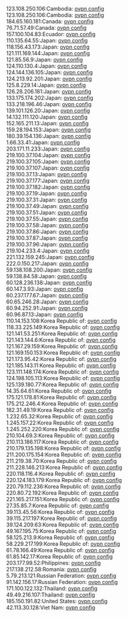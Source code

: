123.108.250.106:Cambodia: [ovpn config](vpn/123_108_250_106.ovpn)  
123.108.250.106:Cambodia: [ovpn config](vpn/123_108_250_106.ovpn)  
184.65.160.181:Canada: [ovpn config](vpn/184_65_160_181.ovpn)  
76.71.57.49:Canada: [ovpn config](vpn/76_71_57_49.ovpn)  
157.100.104.83:Ecuador: [ovpn config](vpn/157_100_104_83.ovpn)  
110.135.64.55:Japan: [ovpn config](vpn/110_135_64_55.ovpn)  
118.156.43.173:Japan: [ovpn config](vpn/118_156_43_173.ovpn)  
121.111.169.144:Japan: [ovpn config](vpn/121_111_169_144.ovpn)  
121.85.56.9:Japan: [ovpn config](vpn/121_85_56_9.ovpn)  
124.110.130.4:Japan: [ovpn config](vpn/124_110_130_4.ovpn)  
124.144.136.105:Japan: [ovpn config](vpn/124_144_136_105.ovpn)  
124.213.92.201:Japan: [ovpn config](vpn/124_213_92_201.ovpn)  
125.8.229.14:Japan: [ovpn config](vpn/125_8_229_14.ovpn)  
126.28.206.181:Japan: [ovpn config](vpn/126_28_206_181.ovpn)  
133.175.174.202:Japan: [ovpn config](vpn/133_175_174_202.ovpn)  
133.218.196.46:Japan: [ovpn config](vpn/133_218_196_46.ovpn)  
139.101.126.20:Japan: [ovpn config](vpn/139_101_126_20.ovpn)  
14.132.111.120:Japan: [ovpn config](vpn/14_132_111_120.ovpn)  
152.165.211.13:Japan: [ovpn config](vpn/152_165_211_13.ovpn)  
159.28.194.153:Japan: [ovpn config](vpn/159_28_194_153.ovpn)  
180.39.154.136:Japan: [ovpn config](vpn/180_39_154_136.ovpn)  
1.66.33.41:Japan: [ovpn config](vpn/1_66_33_41.ovpn)  
203.171.11.233:Japan: [ovpn config](vpn/203_171_11_233.ovpn)  
219.100.37.104:Japan: [ovpn config](vpn/219_100_37_104.ovpn)  
219.100.37.105:Japan: [ovpn config](vpn/219_100_37_105.ovpn)  
219.100.37.107:Japan: [ovpn config](vpn/219_100_37_107.ovpn)  
219.100.37.13:Japan: [ovpn config](vpn/219_100_37_13.ovpn)  
219.100.37.177:Japan: [ovpn config](vpn/219_100_37_177.ovpn)  
219.100.37.182:Japan: [ovpn config](vpn/219_100_37_182.ovpn)  
219.100.37.19:Japan: [ovpn config](vpn/219_100_37_19.ovpn)  
219.100.37.31:Japan: [ovpn config](vpn/219_100_37_31.ovpn)  
219.100.37.49:Japan: [ovpn config](vpn/219_100_37_49.ovpn)  
219.100.37.51:Japan: [ovpn config](vpn/219_100_37_51.ovpn)  
219.100.37.55:Japan: [ovpn config](vpn/219_100_37_55.ovpn)  
219.100.37.58:Japan: [ovpn config](vpn/219_100_37_58.ovpn)  
219.100.37.86:Japan: [ovpn config](vpn/219_100_37_86.ovpn)  
219.100.37.87:Japan: [ovpn config](vpn/219_100_37_87.ovpn)  
219.100.37.96:Japan: [ovpn config](vpn/219_100_37_96.ovpn)  
219.104.233.4:Japan: [ovpn config](vpn/219_104_233_4.ovpn)  
221.132.159.245:Japan: [ovpn config](vpn/221_132_159_245.ovpn)  
222.0.150.217:Japan: [ovpn config](vpn/222_0_150_217.ovpn)  
59.138.108.200:Japan: [ovpn config](vpn/59_138_108_200.ovpn)  
59.138.84.58:Japan: [ovpn config](vpn/59_138_84_58.ovpn)  
60.128.236.138:Japan: [ovpn config](vpn/60_128_236_138.ovpn)  
60.147.3.93:Japan: [ovpn config](vpn/60_147_3_93.ovpn)  
60.237.177.67:Japan: [ovpn config](vpn/60_237_177_67.ovpn)  
60.65.246.28:Japan: [ovpn config](vpn/60_65_246_28.ovpn)  
60.94.252.91:Japan: [ovpn config](vpn/60_94_252_91.ovpn)  
60.96.87.13:Japan: [ovpn config](vpn/60_96_87_13.ovpn)  
110.14.153.108:Korea Republic of: [ovpn config](vpn/110_14_153_108.ovpn)  
118.33.225.149:Korea Republic of: [ovpn config](vpn/118_33_225_149.ovpn)  
121.141.53.251:Korea Republic of: [ovpn config](vpn/121_141_53_251.ovpn)  
121.143.144.6:Korea Republic of: [ovpn config](vpn/121_143_144_6.ovpn)  
121.167.29.159:Korea Republic of: [ovpn config](vpn/121_167_29_159.ovpn)  
121.169.150.153:Korea Republic of: [ovpn config](vpn/121_169_150_153.ovpn)  
121.173.95.42:Korea Republic of: [ovpn config](vpn/121_173_95_42.ovpn)  
121.185.143.11:Korea Republic of: [ovpn config](vpn/121_185_143_11.ovpn)  
123.111.148.174:Korea Republic of: [ovpn config](vpn/123_111_148_174.ovpn)  
124.198.105.113:Korea Republic of: [ovpn config](vpn/124_198_105_113.ovpn)  
125.139.180.77:Korea Republic of: [ovpn config](vpn/125_139_180_77.ovpn)  
14.35.64.61:Korea Republic of: [ovpn config](vpn/14_35_64_61.ovpn)  
175.121.178.81:Korea Republic of: [ovpn config](vpn/175_121_178_81.ovpn)  
175.212.246.4:Korea Republic of: [ovpn config](vpn/175_212_246_4.ovpn)  
182.31.49.19:Korea Republic of: [ovpn config](vpn/182_31_49_19.ovpn)  
1.232.65.32:Korea Republic of: [ovpn config](vpn/1_232_65_32.ovpn)  
1.245.157.22:Korea Republic of: [ovpn config](vpn/1_245_157_22.ovpn)  
1.245.252.220:Korea Republic of: [ovpn config](vpn/1_245_252_220.ovpn)  
210.104.69.3:Korea Republic of: [ovpn config](vpn/210_104_69_3.ovpn)  
210.113.186.117:Korea Republic of: [ovpn config](vpn/210_113_186_117.ovpn)  
210.179.135.198:Korea Republic of: [ovpn config](vpn/210_179_135_198.ovpn)  
211.200.175.154:Korea Republic of: [ovpn config](vpn/211_200_175_154.ovpn)  
211.219.38.70:Korea Republic of: [ovpn config](vpn/211_219_38_70.ovpn)  
211.228.146.213:Korea Republic of: [ovpn config](vpn/211_228_146_213.ovpn)  
220.118.116.4:Korea Republic of: [ovpn config](vpn/220_118_116_4.ovpn)  
220.124.183.179:Korea Republic of: [ovpn config](vpn/220_124_183_179.ovpn)  
220.79.112.236:Korea Republic of: [ovpn config](vpn/220_79_112_236.ovpn)  
220.80.72.192:Korea Republic of: [ovpn config](vpn/220_80_72_192.ovpn)  
221.165.217.151:Korea Republic of: [ovpn config](vpn/221_165_217_151.ovpn)  
27.35.85.7:Korea Republic of: [ovpn config](vpn/27_35_85_7.ovpn)  
39.113.45.56:Korea Republic of: [ovpn config](vpn/39_113_45_56.ovpn)  
39.115.217.197:Korea Republic of: [ovpn config](vpn/39_115_217_197.ovpn)  
39.124.209.63:Korea Republic of: [ovpn config](vpn/39_124_209_63.ovpn)  
49.167.195.75:Korea Republic of: [ovpn config](vpn/49_167_195_75.ovpn)  
58.125.213.9:Korea Republic of: [ovpn config](vpn/58_125_213_9.ovpn)  
58.229.217.199:Korea Republic of: [ovpn config](vpn/58_229_217_199.ovpn)  
61.78.166.49:Korea Republic of: [ovpn config](vpn/61_78_166_49.ovpn)  
61.85.142.17:Korea Republic of: [ovpn config](vpn/61_85_142_17.ovpn)  
203.177.99.52:Philippines: [ovpn config](vpn/203_177_99_52.ovpn)  
217.138.212.58:Romania: [ovpn config](vpn/217_138_212_58.ovpn)  
5.79.213.121:Russian Federation: [ovpn config](vpn/5_79_213_121.ovpn)  
91.142.156.17:Russian Federation: [ovpn config](vpn/91_142_156_17.ovpn)  
171.100.122.132:Thailand: [ovpn config](vpn/171_100_122_132.ovpn)  
49.49.216.107:Thailand: [ovpn config](vpn/49_49_216_107.ovpn)  
185.150.191.82:United States: [ovpn config](vpn/185_150_191_82.ovpn)  
42.113.30.128:Viet Nam: [ovpn config](vpn/42_113_30_128.ovpn)  
